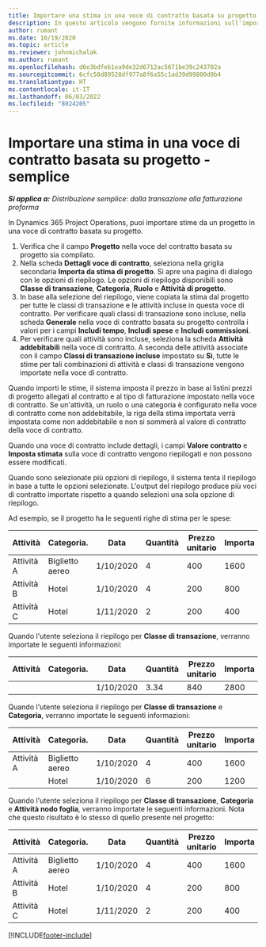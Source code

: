 ```yaml
---
title: Importare una stima in una voce di contratto basata su progetto - semplice
description: In questo articolo vengono fornite informazioni sull'importazione di stime finanziarie da un progetto in una riga di contratto.
author: rumant
ms.date: 10/19/2020
ms.topic: article
ms.reviewer: johnmichalak
ms.author: rumant
ms.openlocfilehash: d6e3bdfeb1ea9de32d6712ac5671be39c243702a
ms.sourcegitcommit: 6cfc50d89528df977a8f6a55c1ad39d99800d9b4
ms.translationtype: HT
ms.contentlocale: it-IT
ms.lasthandoff: 06/03/2022
ms.locfileid: "8924205"
---
```

# <a name="import-an-estimate-to-a-project-based-contract-line---lite"></a>Importare una stima in una voce di contratto basata su progetto - semplice

_**Si applica a:** Distribuzione semplice: dalla transazione alla fatturazione proforma_

In Dynamics 365 Project Operations, puoi importare stime da un progetto in una voce di contratto basata su progetto.

1. Verifica che il campo **Progetto** nella voce del contratto basata su progetto sia compilato.
2. Nella scheda **Dettagli voce di contratto**, seleziona nella griglia secondaria **Importa da stima di progetto**. Si apre una pagina di dialogo con le opzioni di riepilogo. Le opzioni di riepilogo disponibili sono **Classe di transazione**, **Categoria**, **Ruolo** e **Attività di progetto**.
3. In base alla selezione del riepilogo, viene copiata la stima dal progetto per tutte le classi di transazione e le attività incluse in questa voce di contratto. Per verificare quali classi di transazione sono incluse, nella scheda **Generale** nella voce di contratto basata su progetto controlla i valori per i campi **Includi tempo**, **Includi spese** e **Includi commissioni**. 
4. Per verificare quali attività sono incluse, seleziona la scheda **Attività addebitabili** nella voce di contratto. A seconda delle attività associate con il campo **Classi di transazione incluse** impostato su **Sì**, tutte le stime per tali combinazioni di attività e classi di transazione vengono importate nella voce di contratto.

Quando importi le stime, il sistema imposta il prezzo in base ai listini prezzi di progetto allegati al contratto e al tipo di fatturazione impostato nella voce di contratto. Se un'attività, un ruolo o una categoria è configurato nella voce di contratto come non addebitabile, la riga della stima importata verrà impostata come non addebitabile e non si sommerà al valore di contratto della voce di contratto.

Quando una voce di contratto include dettagli, i campi **Valore contratto** e **Imposta stimata** sulla voce di contratto vengono riepilogati e non possono essere modificati.

Quando sono selezionate più opzioni di riepilogo, il sistema tenta il riepilogo in base a tutte le opzioni selezionate. L'output del riepilogo produce più voci di contratto importate rispetto a quando selezioni una sola opzione di riepilogo.

Ad esempio, se il progetto ha le seguenti righe di stima per le spese:

| Attività | Categoria. | Data | Quantità | Prezzo unitario | Importa |
| --- | --- | --- | --- | --- | --- |
| Attività A | Biglietto aereo | 1/10/2020 | 4 | 400 | 1600 |
| Attività B | Hotel | 1/10/2020 | 4 | 200 | 800 |
| Attività C | Hotel | 1/11/2020 | 2 | 200 | 400 |

Quando l'utente seleziona il riepilogo per **Classe di transazione**, verranno importate le seguenti informazioni:

| Attività | Categoria. | Data | Quantità | Prezzo unitario | Importa |
| --- | --- | --- | --- | --- | --- |
| &nbsp; | &nbsp; | 1/10/2020 | 3.34 | 840 | 2800 |

Quando l'utente seleziona il riepilogo per **Classe di transazione** e **Categoria**, verranno importate le seguenti informazioni:

| Attività | Categoria. | Data | Quantità | Prezzo unitario | Importa |
| --- | --- | --- | --- | --- | --- |
| Attività A | Biglietto aereo | 1/10/2020 | 4 | 400 | 1600 |
| &nbsp;| Hotel | 1/10/2020 | 6 | 200 | 1200 |

Quando l'utente seleziona il riepilogo per **Classe di transazione**, **Categoria** e **Attività nodo foglia**, verranno importate le seguenti informazioni. Nota che questo risultato è lo stesso di quello presente nel progetto:

| Attività | Categoria. | Data | Quantità | Prezzo unitario | Importa |
| --- | --- | --- | --- | --- | --- |
| Attività A | Biglietto aereo | 1/10/2020 | 4 | 400 | 1600 |
| Attività B | Hotel | 1/10/2020 | 4 | 200 | 800 |
| Attività C | Hotel | 1/11/2020 | 2 | 200 | 400 |


[!INCLUDE[footer-include](../../includes/footer-banner.md)]